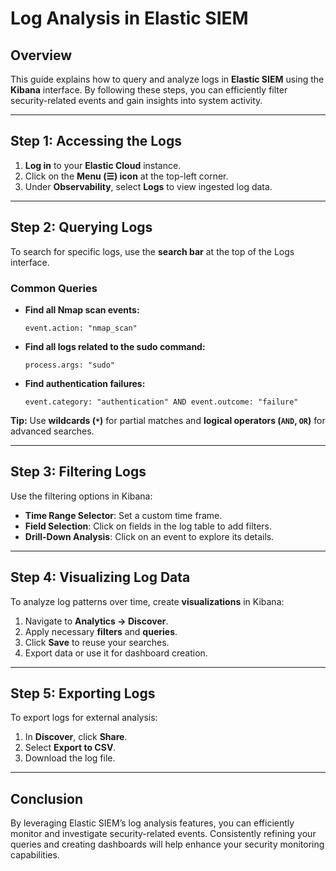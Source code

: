 # Log Analysis in Elastic SIEM

## Overview
This guide explains how to query and analyze logs in **Elastic SIEM** using the **Kibana** interface. By following these steps, you can efficiently filter security-related events and gain insights into system activity.

---

## Step 1: Accessing the Logs
1. **Log in** to your **Elastic Cloud** instance.
2. Click on the **Menu (☰) icon** at the top-left corner.
3. Under **Observability**, select **Logs** to view ingested log data.

---

## Step 2: Querying Logs
To search for specific logs, use the **search bar** at the top of the Logs interface.

### Common Queries
- **Find all Nmap scan events:**
  ```
  event.action: "nmap_scan"
  ```
- **Find all logs related to the sudo command:**
  ```
  process.args: "sudo"
  ```
- **Find authentication failures:**
  ```
  event.category: "authentication" AND event.outcome: "failure"
  ```

**Tip:** Use **wildcards (`*`)** for partial matches and **logical operators (`AND`, `OR`)** for advanced searches.

---

## Step 3: Filtering Logs
Use the filtering options in Kibana:
- **Time Range Selector**: Set a custom time frame.
- **Field Selection**: Click on fields in the log table to add filters.
- **Drill-Down Analysis**: Click on an event to explore its details.

---

## Step 4: Visualizing Log Data
To analyze log patterns over time, create **visualizations** in Kibana:
1. Navigate to **Analytics → Discover**.
2. Apply necessary **filters** and **queries**.
3. Click **Save** to reuse your searches.
4. Export data or use it for dashboard creation.

---

## Step 5: Exporting Logs
To export logs for external analysis:
1. In **Discover**, click **Share**.
2. Select **Export to CSV**.
3. Download the log file.

---

## Conclusion
By leveraging Elastic SIEM’s log analysis features, you can efficiently monitor and investigate security-related events. Consistently refining your queries and creating dashboards will help enhance your security monitoring capabilities.
